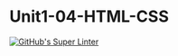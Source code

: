 # Unit1-04-HTML-CSS
[![GitHub's Super Linter](https://github.com/ICS20-Programming-SamMakuc/Unit1-04-HTML-CSS/workflows/GitHub's%20Super%20Linter/badge.svg)](https://github.com/ICS20-Programming-SamMakuc/Unit1-04-HTML-CSS/actions)
